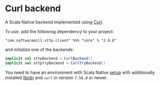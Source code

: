 # Curl backend

A Scala Native backend implemented using
[Curl](https://github.com/curl/curl/blob/master/include/curl/curl.h).

To use, add the following dependency to your project:

```
"com.softwaremill.sttp.client" %%% "core" % "2.0.8"
```

and initialize one of the backends:

```scala
implicit val sttpBackend = CurlBackend()
implicit val sttpTryBackend = CurlTryBackend()
```

You need to have an environment with Scala Native [setup](https://scala-native.readthedocs.io/en/latest/user/setup.html)
with additionally installed [libidn](https://www.gnu.org/software/libidn/) and `curl` in version `7.56.0` or newer.
